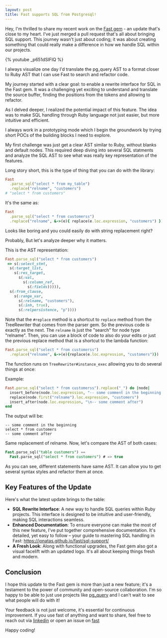 ```yaml
---
layout: post
title: Fast supports SQL from Postgresql!
---
```


Hey, I'm thrilled to share my recent work on the [Fast gem][fast] - an update that's close to my heart.
I've just merged a pull request that's all about bringing SQL support.
This journey wasn't just about coding; it was about creating something that could
really make a difference in how we handle SQL within our projects.

{% youtube _p651dSIFIQ %}

I always visualize one day I'd translate the pg_query AST to a format closer to
Ruby AST that I can use Fast to search and refactor code.

My journey started with a clear goal: to enable a rewrite interface for SQL in the Fast gem. It was a challenging yet exciting to understand and translate the source buffer, finding the positions from the tokens and allowing to refactor.

As I delved deeper, I realized the potential impact of this feature. The idea was to make SQL handling through Ruby language not just easier, but more intuitive and efficient.

I always work in a prototyping mode which I begin the groundwork by trying short POCs of the building blocks I need to explore.

My first challenge was just get a clear AST similar to Ruby, without blanks and
default nodes. This required deep diving into several SQL statments and analyze the SQL AST to see what was really key representation of the features.

Long story short, this is the type of thing that you can do with the library:

```ruby
Fast
  .parse_sql("select * from my_table")
  .replace("relname", "customers")
# "select * from customers"
```

It's the same as:

```ruby
Fast
  .parse_sql("select * from customerss")
  .replace("relname", &->(e){ replace(e.loc.expression, "customers") })
```

Looks like boring and you could easily do with string replacement right?

Probably, But let's analyze deeper why it matters.

This is the AST representation:

```ruby
Fast.parse_sql("select * from customers")
 => s(:select_stmt,
  s(:target_list,
    s(:res_target,
      s(:val,
        s(:column_ref,
          s(:fields))))),
  s(:from_clause,
    s(:range_var,
      s(:relname, "customers"),
      s(:inh, true),
      s(:relpersistence, "p"))))
```

Note that the `#replace` method is a shortcut to `replace` method from the
TreeRewriter that comes from the parser gem. So the previous code is exactly as
the next. The `relname` is just the "search" for node type "relname". Then, you
can use a block of code to also do your edits or just the previous replace
method that is a shortcut to the lambda function:

```ruby
Fast.parse_sql("select * from customerss")
  .replace("relname", &->(e){replace(e.loc.expression, "customers")})
```

The function runs on `TreeRewriter#instance_exec` allowing you to do several
things at once:

Example:

```ruby
Fast.parse_sql("select * from customerss").replace("_") do |node|
  insert_before(node.loc.expression, "-- some comment in the beginning \n")
  replace(node.first("relname").loc.expression, "customers")
  insert_after(node.loc.expression, "\n-- some comment after")
end
```

The output will be:

```
-- some comment in the beginning
select * from customers
-- some comment after
```

Same replacement of relname. Now, let's compare the AST of both cases:

```sql
Fast.parse_sql("table customers") ==
  Fast.parse_sql("select * from customers") # => true
```

As you can see, different statements have same AST. It can allow you to get
several syntax styles and refactor them at once.

## Key Features of the Update

Here's what the latest update brings to the table:

- **SQL Rewrite Interface**: A new way to handle SQL queries within Ruby projects. This interface is designed to be intuitive and user-friendly, making SQL interactions seamless.
- **Enhanced Documentation**: To ensure everyone can make the most of this new feature, I've put together comprehensive documentation. It's detailed, yet easy to follow – your guide to mastering SQL handling in Fast: https://jonatas.github.io/fast/sql-support/
- **A Fresh Look**: Along with functional upgrades, the Fast gem also got a visual facelift with an updated logo. It's all about keeping things fresh and modern.

## Conclusion

I hope this update to the Fast gem is more than just a new feature; it's a testament to the power of community and open-source collaboration. I'm so happy to be able to just use projects like [pg_query](https://github.com/pganalyze/pg_query) and I can't wait to see what people will do with it!

Your feedback is not just welcome, it's essential for continuous improvement. If you use fast of anything and want to share, feel free to reach out via [linkedin](!https://www.linkedin.com/in/jonatasdp) or open an issue on [fast][fast]

Happy coding!

[fast]: https://github.com/jonatas/fast
